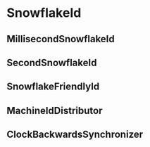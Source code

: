 # SnowflakeId

## MillisecondSnowflakeId

## SecondSnowflakeId

## SnowflakeFriendlyId

## MachineIdDistributor

## ClockBackwardsSynchronizer
